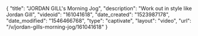 {
    "title": "JORDAN GILL's  Morning Jog",
    "description": "Work out in style like Jordan Gill",
    "videoid": "161041618",
    "date_created": "1523987178",
    "date_modified": "1546466768",
    "type": "captivate",
    "layout": "video",
    "url": "\/v\/jordan-gills-morning-jog\/161041618"
}